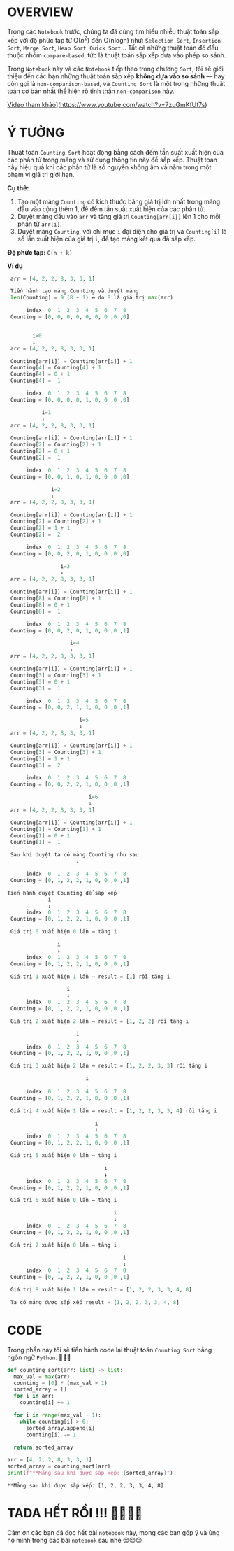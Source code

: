 # **OVERVIEW**
Trong các `Notebook` trước, chúng ta đã cùng tìm hiểu nhiều thuật toán sắp xếp với độ phức tạp từ O($n^2$) đến O(nlogn) như: `Selection Sort`, `Insertion Sort`, `Merge Sort`, `Heap Sort`, `Quick Sort`... Tất cả những thuật toán đó đều thuộc nhóm `compare-based`, tức là thuật toán sắp xếp dựa vào phép so sánh.

Trong `Notebook` này và các `Notebook` tiếp theo trong chương `Sort`, tôi sẽ giới thiệu đến các bạn những thuật toán sắp xếp **không dựa vào so sánh** — hay còn gọi là `non-comparison-based`, và `Counting Sort` là một trong những thuật toán cơ bản nhất thể hiện rõ tinh thần `non-comparison` này.

[Video tham khảo](images/image_1.png)](https://www.youtube.com/watch?v=7zuGmKfUt7s)

# **Ý TƯỞNG**

Thuật toán `Counting Sort` hoạt động bằng cách đếm tần suất xuất hiện của các phần tử trong mảng và sử dụng thông tin này để sắp xếp. Thuật toán này hiệu quả khi các phần tử là số nguyên không âm và nằm trong một phạm vi giá trị giới hạn.

**Cụ thể:**
1. Tạo một mảng `Counting` có kích thước bằng giá trị lớn nhất trong mảng đầu vào cộng thêm 1, để đếm tần suất xuất hiện của các phần tử.
2. Duyệt mảng đầu vào `arr` và tăng giá trị `Counting[arr[i]]` lên 1 cho mỗi phần tử `arr[i]`.
3. Duyệt mảng `Counting`, với chỉ mục `i` đại diện cho giá trị và `Counting[i]` là số lần xuất hiện của giá trị `i`, để tạo mảng kết quả đã sắp xếp.

**Độ phức tạp:** `O(n + k)`

**Ví dụ**

```python
 arr = [4, 2, 2, 8, 3, 3, 1]
```

```python
 Tiến hành tạo mảng Counting và duyệt mảng
 len(Counting) = 9 (8 + 1) ↔ do 8 là giá trị max(arr)

      index  0  1  2  3  4  5  6  7  8
 Counting = [0, 0, 0, 0, 0, 0, 0 ,0 ,0]


        i=0
        ↓
 arr = [4, 2, 2, 8, 3, 3, 1]

 Counting[arr[i]] = Counting[arr[i]] + 1
 Counting[4] = Counting[4] + 1
 Counting[4] = 0 + 1
 Counting[4] =  1
```

```python
      index  0  1  2  3  4  5  6  7  8
 Counting = [0, 0, 0, 0, 1, 0, 0 ,0 ,0]

           i=1
           ↓
 arr = [4, 2, 2, 8, 3, 3, 1]

 Counting[arr[i]] = Counting[arr[i]] + 1
 Counting[2] = Counting[2] + 1
 Counting[2] = 0 + 1
 Counting[2] =  1
```


```python
      index  0  1  2  3  4  5  6  7  8
 Counting = [0, 0, 1, 0, 1, 0, 0 ,0 ,0]

              i=2
              ↓
 arr = [4, 2, 2, 8, 3, 3, 1]

 Counting[arr[i]] = Counting[arr[i]] + 1
 Counting[2] = Counting[2] + 1
 Counting[2] = 1 + 1
 Counting[2] =  2
```

```python
      index  0  1  2  3  4  5  6  7  8
 Counting = [0, 0, 2, 0, 1, 0, 0 ,0 ,0]

                 i=3
                 ↓
 arr = [4, 2, 2, 8, 3, 3, 1]

 Counting[arr[i]] = Counting[arr[i]] + 1
 Counting[8] = Counting[8] + 1
 Counting[8] = 0 + 1
 Counting[8] =  1
```

```python
      index  0  1  2  3  4  5  6  7  8
 Counting = [0, 0, 2, 0, 1, 0, 0 ,0 ,1]

                    i=4
                    ↓
 arr = [4, 2, 2, 8, 3, 3, 1]

 Counting[arr[i]] = Counting[arr[i]] + 1
 Counting[3] = Counting[3] + 1
 Counting[3] = 0 + 1
 Counting[3] =  1
```

```python
      index  0  1  2  3  4  5  6  7  8
 Counting = [0, 0, 2, 1, 1, 0, 0 ,0 ,1]

                       i=5
                       ↓
 arr = [4, 2, 2, 8, 3, 3, 1]

 Counting[arr[i]] = Counting[arr[i]] + 1
 Counting[3] = Counting[3] + 1
 Counting[3] = 1 + 1
 Counting[3] =  2
```

```python
      index  0  1  2  3  4  5  6  7  8
 Counting = [0, 0, 2, 2, 1, 0, 0 ,0 ,1]

                          i=6
                          ↓
 arr = [4, 2, 2, 8, 3, 3, 1]

 Counting[arr[i]] = Counting[arr[i]] + 1
 Counting[1] = Counting[1] + 1
 Counting[1] = 0 + 1
 Counting[1] =  1
```

```python
 Sau khi duyệt ta có mảng Counting nhu sau:
                      ↓

      index  0  1  2  3  4  5  6  7  8
 Counting = [0, 1, 2, 2, 1, 0, 0 ,0 ,1]
```

```python
Tiến hành duyệt Counting để sắp xếp
             i
             ↓
      index  0  1  2  3  4  5  6  7  8
 Counting = [0, 1, 2, 2, 1, 0, 0 ,0 ,1]

 Giá trị 0 xuất hiện 0 lần → tăng i
```

```python
                i
                ↓
      index  0  1  2  3  4  5  6  7  8
 Counting = [0, 1, 2, 2, 1, 0, 0 ,0 ,1]

 Giá trị 1 xuất hiện 1 lần → result = [1] rồi tăng i
```

```python
                   i
                   ↓
      index  0  1  2  3  4  5  6  7  8
 Counting = [0, 1, 2, 2, 1, 0, 0 ,0 ,1]

 Giá trị 2 xuất hiện 2 lần → result = [1, 2, 2] rồi tăng i
```

```python
                      i
                      ↓
      index  0  1  2  3  4  5  6  7  8
 Counting = [0, 1, 2, 2, 1, 0, 0 ,0 ,1]

 Giá trị 3 xuất hiện 2 lần → result = [1, 2, 2, 3, 3] rồi tăng i
```

```python
                         i
                         ↓
      index  0  1  2  3  4  5  6  7  8
 Counting = [0, 1, 2, 2, 1, 0, 0 ,0 ,1]

 Giá trị 4 xuất hiện 1 lần → result = [1, 2, 2, 3, 3, 4] rồi tăng i
```

```python
                            i
                            ↓
      index  0  1  2  3  4  5  6  7  8
 Counting = [0, 1, 2, 2, 1, 0, 0 ,0 ,1]

 Giá trị 5 xuất hiện 0 lần → tăng i
```

```python
                               i
                               ↓
      index  0  1  2  3  4  5  6  7  8
 Counting = [0, 1, 2, 2, 1, 0, 0 ,0 ,1]

 Giá trị 6 xuất hiện 0 lần → tăng i
```

```python
                                  i
                                  ↓
      index  0  1  2  3  4  5  6  7  8
 Counting = [0, 1, 2, 2, 1, 0, 0 ,0 ,1]

 Giá trị 7 xuất hiện 0 lần → tăng i
```

```python
                                     i
                                     ↓
      index  0  1  2  3  4  5  6  7  8
 Counting = [0, 1, 2, 2, 1, 0, 0 ,0 ,1]

 Giá trị 8 xuất hiện 1 lần → result = [1, 2, 2, 3, 3, 4, 8]

 Ta có mảng được sắp xếp result = [1, 2, 2, 3, 3, 4, 8]
```

# **CODE**
Trong phần này tôi sẽ tiến hành code lại thuật toán `Counting Sort` bằng ngôn ngữ `Python`. 😤😤😤


```python
def counting_sort(arr: list) -> list:
  max_val = max(arr)
  counting = [0] * (max_val + 1)
  sorted_array = []
  for i in arr:
    counting[i] += 1

  for i in range(max_val + 1):
    while counting[i] > 0:
      sorted_array.append(i)
      counting[i] -= 1

  return sorted_array

arr = [4, 2, 2, 8, 3, 3, 1]
sorted_array = counting_sort(arr)
print(f"**Mảng sau khi được sắp xếp: {sorted_array}")
```

    **Mảng sau khi được sắp xếp: [1, 2, 2, 3, 3, 4, 8]
    

# **TADA HẾT RỒI !!! 🥳🥳🥳🥳**

Cảm ơn các bạn đã đọc hết bài `notebook` này, mong các bạn góp ý và ủng hộ mình trong các bài `notebook` sau nhé 😌😌😌
